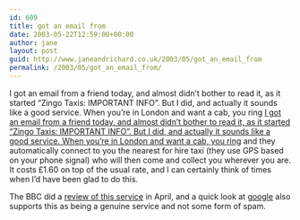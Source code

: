 ```yaml
---
id: 609
title: got an email from
date: 2003-05-22T12:59:00+00:00
author: jane
layout: post
guid: http://www.janeandrichard.co.uk/2003/05/got_an_email_from
permalink: /2003/05/got_an_email_from/
---
```

I got an email from a friend today, and almost didn&#8217;t bother to read it, as it started &#8220;Zingo Taxis: IMPORTANT INFO&#8221;. But I did, and actually it sounds like a good service. When you&#8217;re in London and want a cab, you ring [I got an email from a friend today, and almost didn&#8217;t bother to read it, as it started &#8220;Zingo Taxis: IMPORTANT INFO&#8221;. But I did, and actually it sounds like a good service. When you&#8217;re in London and want a cab, you ring](http://www.zingotaxi.com/) and they automatically connect to you the nearest for hire taxi (they use GPS based on your phone signal) who will then come and collect you wherever you are. It costs &#163;1.60 on top of the usual rate, and I can certainly think of times when I&#8217;d have been glad to do this.

The BBC did a [review of this service](http://news.bbc.co.uk/1/hi/uk/2946129.stm) in April, and a quick look at [google](http://www.google.com/search?hl=en&ie=UTF-8&oe=UTF-8&q=zingo+taxis&btnG=Google+Search) also supports this as being a genuine service and not some form of spam.